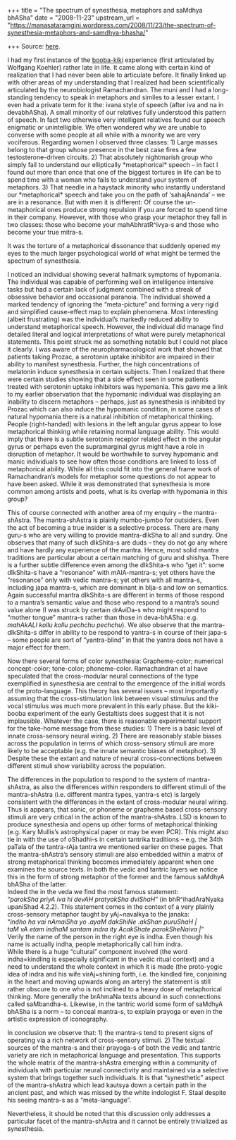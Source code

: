 +++
title = "The spectrum of synesthesia, metaphors and saMdhya bhASha"
date = "2008-11-23"
upstream_url = "https://manasataramgini.wordpress.com/2008/11/23/the-spectrum-of-synesthesia-metaphors-and-samdhya-bhasha/"

+++
Source: [here](https://manasataramgini.wordpress.com/2008/11/23/the-spectrum-of-synesthesia-metaphors-and-samdhya-bhasha/).

I had my first instance of the
[booba-kiki](http://en.wikipedia.org/wiki/Image:Booba-Kiki.svg)
experience (first articulated by Wolfgang Koehler) rather late in life.
It came along with certain kind of realization that I had never been
able to articulate before. It finally linked up with other areas of my
understanding that I realized had been scientifically articulated by the
neurobiologist Ramachandran. The muni and I had a long-standing tendency
to speak in metaphors and similes to a lesser extant. I even had a
private term for it the: ivana style of speech (after iva and na in
devabhASha). A small minority of our relatives fully understood this
pattern of speech. In fact two otherwise very intelligent relatives
found our speech enigmatic or unintelligible. We often wondered why we
are unable to converse with some people at all while with a minority we
are very vociferous. Regarding women I observed three classes: 1) Large
masses belong to that group whose presence in the best case fires a few
testosterone-driven circuits. 2) That absolutely nightmarish group who
simply fail to understand our elliptically \*metaphorical\* speech – in
fact I found out more than once that one of the biggest tortures in life
can be to spend time with a woman who fails to understand your system of
metaphors. 3) That needle in a haystack minority who instantly
understand our \*metaphorical\* speech and take you on the path of
‘sahajAnanda’ – we are in a resonance. But with men it is different: Of
course the un-metaphorical ones produce strong repulsion if you are
forced to spend time in their company. However, with those who grasp
your metaphor they fall in two classes: those who become your
mahAbhratR^ivya-s and those who become your true mitra-s.

It was the torture of a metaphorical dissonance that suddenly opened my
eyes to the much larger psychological world of what might be termed the
spectrum of synesthesia.

I noticed an individual showing several hallmark symptoms of hypomania.
The individual was capable of performing well on intelligence intensive
tasks but had a certain lack of judgment combined with a streak of
obsessive behavior and occasional paranoia. The individual showed a
marked tendency of ignoring the “meta-picture” and forming a very rigid
and simplified cause-effect map to explain phenomena. Most interesting
(albeit frustrating) was the individual’s markedly reduced ability to
understand metaphorical speech. However, the individual did manage find
detailed literal and logical interpretations of what were purely
metaphorical statements. This point struck me as something notable but I
could not place it clearly. I was aware of the neuropharmacological work
that showed that patients taking Prozac, a serotonin uptake inhibitor
are impaired in their ability to manifest synesthesia. Further, the high
concentrations of melatonin induce synesthesia in certain subjects. Then
I realized that there were certain studies showing that a side effect
seen in some patients treated with serotonin uptake inhibitors was
hypomania. This gave me a link to my earlier observation that the
hypomanic individual was displaying an inability to discern metaphors –
perhaps, just as synesthesia is inhibited by Prozac which can also
induce the hypomanic condition, in some cases of natural hypomania there
is a natural inhibition of metaphorical thinking. People (right-handed)
with lesions in the left angular gyrus appear to lose metaphorical
thinking while retaining normal language ability. This would imply that
there is a subtle serotonin receptor related effect in the angular gyrus
or perhaps even the supramarginal gyrus might have a role in disruption
of metaphor. It would be worthwhile to survey hypomanic and manic
individuals to see how often those conditions are linked to loss of
metaphorical ability. While all this could fit into the general frame
work of Ramachandran’s models for metaphor some questions do not appear
to have been asked. While it was demonstrated that synesthesia is more
common among artists and poets, what is its overlap with hypomania in
this group?

This of course connected with another area of my enquiry – the
mantra-shAstra. The mantra-shAstra is plainly mumbo-jumbo for outsiders.
Even the act of becoming a true insider is a selective process. There
are many guru-s who are very willing to provide mantra-dIkSha to all and
sundry. One observes that many of such dIkShita-s are duds – they do not
go any where and have hardly any experience of the mantra. Hence, most
solid mantra traditions are particular about a certain matching of guru
and shishya. There is a further subtle difference even among the
dIkShita-s who “get it”: some dIkShita-s have a “resonance” with
mAlA-mantra-s; yet others have the “resonance” only with vedic mantra-s;
yet others with all mantra-s, including japa mantra-s, which are
dominant in bIja-s and low on semantics. Again successful mantra
dIkShita-s are different in terms of those respond to a mantra’s
semantic value and those who respond to a mantra’s sound value alone (I
was struck by certain drAviDa-s who might respond to “mother tongue”
mantra-s rather than those in deva-bhASha: e.g. *mahAkALI kollu kollu
pechchu pechchu*). We also observe that the mantra-dIkShita-s differ in
ability to be respond to yantra-s in course of their japa-s – some
people are sort of “yantra-blind” in that the yantra does not have a
major effect for them.

Now there several forms of color synesthesia: Grapheme-color; numerical
concept-color; tone-color; phoneme-color. Ramachandran et al have
speculated that the cross-modular neural connections of the type
exemplified in synesthesia are central to the emergence of the initial
words of the proto-language. This theory has several issues – most
importantly assuming that the cross-stimulation link between visual
stimulus and the vocal stimulus was much more prevalent in this early
phase. But the kiki-booba experiment of the early Gestaltists does
suggest that it is not implausible. Whatever the case, there is
reasonable experimental support for the take-home message from these
studies: 1) There is a basic level of innate cross-sensory neural
wiring. 2) There are reasonably stable biases across the population in
terms of which cross-sensory stimuli are more likely to be acceptable
(e.g. the innate semantic biases of metaphor). 3) Despite these the
extant and nature of neural cross-connections between different stimuli
show variability across the population.

The differences in the population to respond to the system of
mantra-shAstra, as also the differences within responders to different
stimuli of the mantra-shAstra (i.e. different mantra types, yantra-s
etc) is largely consistent with the differences in the extant of
cross-modular neural wiring. Thus is appears, that sonic, or phoneme or
grapheme based cross-sensory stimuli are very critical in the action of
the mantra-shAstra. LSD is known to produce synesthesia and opens up
other forms of metaphorical thinking (e.g. Kary Mullis’s astrophysical
paper or may be even PCR). This might also tie in with the use of
oShadhi-s in certain tantrika traditions – e.g. the 34th paTala of the
tantra-rAja tantra we mentioned earlier on these pages. That the
mantra-shAstra’s sensory stimuli are also embedded within a matrix of
strong metaphorical thinking becomes immediately apparent when one
examines the source texts. In both the vedic and tantric layers we
notice this in the form of strong metaphor of the former and the famous
saMdhyA bhASha of the latter.  
Indeed the in the veda we find the most famous statement:  
“*parokSha priyA iva hi devAH pratyakSha dviShaH*” (in bhR^ihadAraNyaka
upaniShad 4.2.2). This statement comes in the context of a very plainly
cross-sensory metaphor taught by yAj\~navalkya to the janaka:  
“*indho ha vai nAmaiSha yo .ayaM dakShiNe .akShan puruShaH \|  
taM vA etam indhaM santam indra ity AcakShate parokSheNaiva* *\|*”  
Verily the name of the person in the right eye is indha. Even though his
name is actually indha, people metaphorically call him indra.  
While there is a huge “cultural” component involved (the word
indha=kindling is especially significant in the vedic ritual context)
and a need to understand the whole context in which it is made (the
proto-yogic idea of indra and his wife virAj=shining forth, i.e. the
kindled fire, conjoining in the heart and moving upwards along an
artery) the statement is still rather obscure to one who is not inclined
to a heavy dose of metaphorical thinking. More generally the brAhmaNa
texts abound in such connections called saMbandha-s. Likewise, in the
tantric world some form of saMdhyA bhASha is a norm – to conceal
mantra-s, to explain prayoga or even in the artistic expression of
iconography.

In conclusion we observe that: 1) the mantra-s tend to present signs of
operating via a rich network of cross-sensory stimuli. 2) The textual
sources of the mantra-s and their prayoga-s of both the vedic and
tantric variety are rich in metaphorical language and presentation. This
supports the whole matrix of the mantra-shAstra emerging within a
community of individuals with particular neural connectivity and
maintained via a selective system that brings together such individuals.
It is that “synesthetic” aspect of the mantra-shAstra which lead kautsya
down a certain path in the ancient past, and which was missed by the
white indologist F. Staal despite his seeing mantra-s as a
“meta-language”.

Nevertheless, it should be noted that this discussion only addresses a
particular facet of the mantra-shAstra and it cannot be entirely
trivialized as synesthesia.

